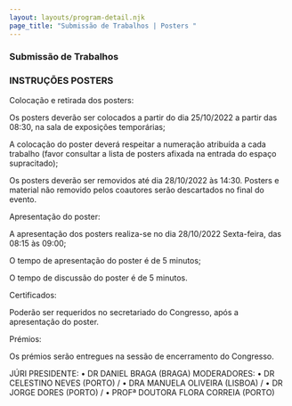 ```yaml
---
layout: layouts/program-detail.njk
page_title: "Submissão de Trabalhos | Posters "
---
```

### Submissão de Trabalhos
### INSTRUÇÕES POSTERS

Colocação e retirada dos posters:

Os posters deverão ser colocados a partir do dia 25/10/2022 a partir das 08:30, na sala de exposições temporárias;

A colocação do poster deverá respeitar a numeração atribuída a cada trabalho (favor consultar a lista de posters afixada na entrada do espaço supracitado);

Os posters deverão ser removidos até dia 28/10/2022 às 14:30. Posters e material não removido pelos coautores serão descartados no final do evento.

Apresentação do poster:

A apresentação dos posters realiza-se no dia 28/10/2022 Sexta-feira, das 08:15 às 09:00;

O tempo de apresentação do poster é de 5 minutos;

O tempo de discussão do poster é de 5 minutos.

Certificados:

Poderão ser requeridos no secretariado do Congresso, após a apresentação do poster.

Prémios:

Os prémios serão entregues na sessão de encerramento do Congresso.

JÚRI
PRESIDENTE: • DR DANIEL BRAGA (BRAGA)
MODERADORES: • DR CELESTINO NEVES (PORTO) /
• DRA MANUELA OLIVEIRA (LISBOA) /
• DR JORGE DORES (PORTO) /
• PROFª DOUTORA FLORA CORREIA (PORTO)
